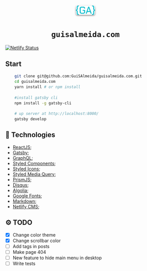 
<p align="center">
  <a href="https://www.guisalmeida.com">
    <img alt="Logo" src="src/images/gui-icon.png" width="60" style="box-shadow: 0 2px 5px rgba(0,0,0,0.5); border-radius: 5px;" />
  </a>
</p>
<h1 align="center">
  <code>guisalmeida.com</code>
</h1>

[![Netlify Status](https://api.netlify.com/api/v1/badges/d5853d6a-fa00-41f5-8bd2-00a57982577e/deploy-status)](https://app.netlify.com/sites/guisalmeida/deploys)
## Start
```bash
    git clone git@github.com:GuiSAlmeida/guisalmeida.com.git
    cd guisalmeida.com
    yarn install # or npm install

    #install gatsby cli
    npm install -g gatsby-cli

    # up server at http://localhost:8000/
    gatsby develop 
```

## 🚀 Technologies
- [ReactJS](https://pt-br.reactjs.org/);
- [Gatsby](https://www.gatsbyjs.org/);
- [GraphQL](https://graphql.org/);
- [Styled Components](https://styled-components.com/);
- [Styled Icons](https://styled-icons.js.org/);
- [Styled Media Query](https://github.com/morajabi/styled-media-query);
- [PrismJS](https://prismjs.com/);
- [Disqus](https://disqus.com/);
- [Algolia](https://www.algolia.com/);
- [Google Fonts](https://fonts.google.com/);
- [Markdown](https://daringfireball.net/projects/markdown/);
- [Netlify CMS](https://www.netlifycms.org/);


## ⚙️ TODO
* [x] Change color theme
* [x] Change scrollbar color
* [ ] Add tags in posts
* [ ] Make page 404
* [ ] New feature to hide main menu in desktop
* [ ] Write tests
